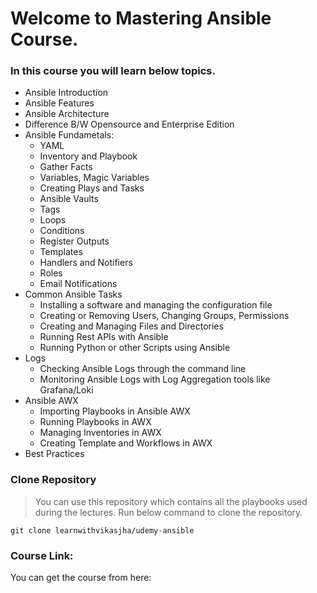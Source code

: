 # Welcome to Mastering Ansible Course.
### In this course you will learn below topics.

- Ansible Introduction
- Ansible Features
- Ansible Architecture
- Difference B/W Opensource and Enterprise Edition
- Ansible Fundametals:
  - YAML
  - Inventory and Playbook
  - Gather Facts
  - Variables, Magic Variables
  - Creating Plays and Tasks
  - Ansible Vaults
  - Tags
  - Loops
  - Conditions
  - Register Outputs
  - Templates
  - Handlers and Notifiers
  - Roles
  - Email Notifications
- Common Ansible Tasks
  - Installing a software and managing the configuration file
  - Creating or Removing Users, Changing Groups, Permissions
  - Creating and Managing Files and Directories
  - Running Rest APIs with Ansible
  - Running Python or other Scripts using Ansible
- Logs
  - Checking Ansible Logs through the command line
  - Monitoring Ansible Logs with Log Aggregation tools like Grafana/Loki
- Ansible AWX
  - Importing Playbooks in Ansible AWX
  - Running Playbooks in AWX
  - Managing Inventories in AWX
  - Creating Template and Workflows in AWX
- Best Practices

### Clone Repository
> You can use this repository which contains all the playbooks used during the lectures.
> Run below command to clone the repository.
```
git clone learnwithvikasjha/udemy-ansible
```

### Course Link:
You can get the course from here:

